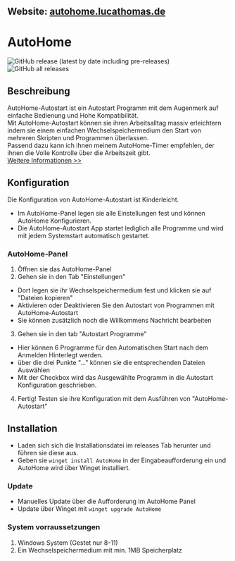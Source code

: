 ## Website: [autohome.lucathomas.de](https://autohome.lucathomas.de)


# AutoHome
![GitHub release (latest by date including pre-releases)](https://img.shields.io/github/v/release/luca-alexander-thomas/AutoHome?color=green&include_prereleases&label=Version&logo=Windows)  ![GitHub all releases](https://img.shields.io/github/downloads/luca-alexander-thomas/AutoHome/total)
<br>

## Beschreibung
AutoHome-Autostart ist ein Autostart Programm mit dem Augenmerk auf einfache Bedienung und Hohe Kompatibilität.
<br>
Mit AutoHome-Autostart können sie ihren Arbeitsalltag massiv erleichtern indem sie einem einfachen Wechselspeichermedium den Start von mehreren Skripten und Programmen überlassen.
<br>
Passend dazu kann ich ihnen meinem AutoHome-Timer empfehlen, der ihnen die Volle Kontrolle über die Arbeitszeit gibt.
<br>
[Weitere Informationen >>](https://github.com/luca-alexander-thomas/AutoHome-Timer)

## Konfiguration
Die Konfiguration von AutoHome-Autostart ist Kinderleicht.
- Im AutoHome-Panel legen sie alle Einstellungen fest und können AutoHome Konfigurieren.
- Die AutoHome-Autostart App startet lediglich alle Programme und wird mit jedem Systemstart automatisch gestartet.

### AutoHome-Panel
1. Öffnen sie das AutoHome-Panel
2. Gehen sie in den Tab "Einstellungen"
  - Dort legen sie ihr Wechselspeichermedium fest und klicken sie auf "Dateien kopieren"
  - Aktivieren oder Deaktivieren Sie den Autostart von Programmen mit AutoHome-Autostart
  - Sie können zusätzlich noch die Willkommens Nachricht bearbeiten
3. Gehen sie in den tab "Autostart Programme"
  - Hier können 6 Programme für den Automatischen Start nach dem Anmelden Hinterlegt werden.
  - über die drei Punkte "..." können sie die entsprechenden Dateien Auswählen
  - Mit der Checkbox wird das Ausgewählte Programm in die Autostart Konfiguration geschrieben.
4. Fertig! Testen sie ihre Konfiguration mit dem Ausführen von "AutoHome-Autostart"


## Installation
- Laden sich sich die Installationsdatei im releases Tab herunter und führen sie diese aus.
- Geben sie `winget install AutoHome` in der Eingabeaufforderung ein und AutoHome wird über Winget installiert.

### Update
- Manuelles Update über die Aufforderung im AutoHome Panel
- Update über Winget mit `winget upgrade AutoHome`


### System vorraussetzungen

1. Windows System (Gestet nur 8-11)
2. Ein Wechselspeichermedium mit min. 1MB Speicherplatz
